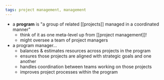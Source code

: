 ```yaml
---
tags: project management, management
---
```


- a **program** is "a group of related [[projects]] managed in a coordinated manner"
	- think of it as one meta-level up from [[project management]]!
	- might oversee a team of project managers
- a program manager...
	- balances & estimates resources across projects in the program
	- ensures those projects are aligned with strategic goals and one another
	- handles coordination between teams working on those projects
	- improves project processes within the program